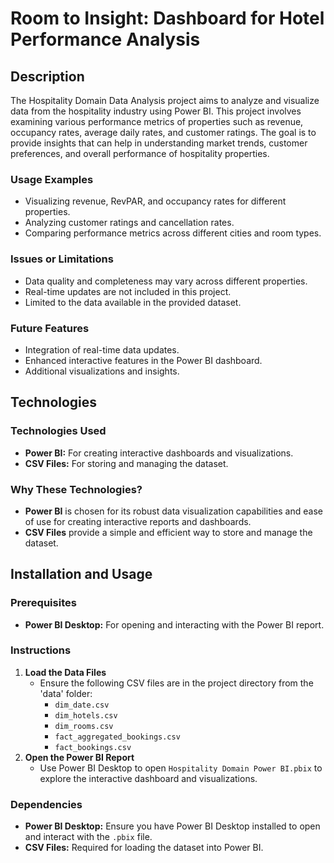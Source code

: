 
# Room to Insight: Dashboard for Hotel Performance Analysis

## Description

The Hospitality Domain Data Analysis project aims to analyze and visualize data from the hospitality industry using Power BI. This project involves examining various performance metrics of properties such as revenue, occupancy rates, average daily rates, and customer ratings. The goal is to provide insights that can help in understanding market trends, customer preferences, and overall performance of hospitality properties.

### Usage Examples

- Visualizing revenue, RevPAR, and occupancy rates for different properties.
- Analyzing customer ratings and cancellation rates.
- Comparing performance metrics across different cities and room types.

### Issues or Limitations

- Data quality and completeness may vary across different properties.
- Real-time updates are not included in this project.
- Limited to the data available in the provided dataset.

### Future Features

- Integration of real-time data updates.
- Enhanced interactive features in the Power BI dashboard.
- Additional visualizations and insights.

## Technologies

### Technologies Used

- **Power BI:** For creating interactive dashboards and visualizations.
- **CSV Files:** For storing and managing the dataset.

### Why These Technologies?

- **Power BI** is chosen for its robust data visualization capabilities and ease of use for creating interactive reports and dashboards.
- **CSV Files** provide a simple and efficient way to store and manage the dataset.

## Installation and Usage

### Prerequisites

- **Power BI Desktop:** For opening and interacting with the Power BI report.

### Instructions

1. **Load the Data Files**
   - Ensure the following CSV files are in the project directory from the 'data' folder:
     - `dim_date.csv`
     - `dim_hotels.csv`
     - `dim_rooms.csv`
     - `fact_aggregated_bookings.csv`
     - `fact_bookings.csv`
2. **Open the Power BI Report**
   - Use Power BI Desktop to open `Hospitality Domain Power BI.pbix` to explore the interactive dashboard and visualizations.

### Dependencies

- **Power BI Desktop:** Ensure you have Power BI Desktop installed to open and interact with the `.pbix` file.
- **CSV Files:** Required for loading the dataset into Power BI.


